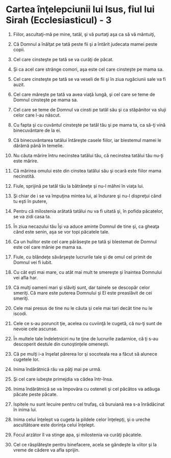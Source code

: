# Cartea &#238;n&#355;elepciunii lui Isus, fiul lui Sirah (Ecclesiasticul) - 3

1. Fiilor, ascultaţi-mă pe mine, tatăl, şi vă purtaţi aşa ca să vă mântuiţi, 

2. Că Domnul a înălţat pe tată peste fii şi a întărit judecata mamei peste copii. 

3. Cel care cinsteşte pe tată se va curăţi de păcat. 

4. Şi ca acel care strânge comori, aşa este cel care cinsteşte pe mama sa. 

5. Cel care cinsteşte pe tată se va veseli de fii şi în ziua rugăciunii sale va fi auzit. 

6. Cel care măreşte pe tată va avea viaţă lungă, şi cel care se teme de Domnul cinsteşte pe mama sa. 

7. Cel care se teme de Domnul va cinsti pe tatăl său şi ca stăpânitor va sluji celor care l-au născut. 

8. Cu fapta şi cu cuvântul cinsteşte pe tatăl tău şi pe mama ta, ca să-ţi vină binecuvântare de la ei. 

9. Că binecuvântarea tatălui întăreşte casele fiilor, iar blestemul mamei le dărâmă până în temelie. 

10. Nu căuta mărire întru necinstea tatălui tău, că necinstea tatălui tău nu-ţi este mărire. 

11. Că mărirea omului este din cinstea tatălui său şi ocară este fiilor mama necinstită. 

12. Fiule, sprijină pe tatăl tău la bătrâneţe şi nu-l mâhni în viaţa lui. 

13. Şi chiar de i se va împuţina mintea lui, ai îndurare şi nu-l dispreţui când tu eşti în putere, 

14. Pentru că milostenia arătată tatălui nu va fi uitată şi, în pofida păcatelor, se va zidi casa ta. 

15. În ziua necazului tău Îşi va aduce aminte Domnul de tine şi, ca gheaţa când este senin, aşa se vor topi păcatele tale. 

16. Ca un hulitor este cel care părăseşte pe tată şi blestemat de Domnul este cel care mânie pe mama sa. 

17. Fiule, cu blândeţe săvârşeşte lucrurile tale şi de omul cel primit de Domnul vei fi iubit. 

18. Cu cât eşti mai mare, cu atât mai mult te smereşte şi înaintea Domnului vei afla har. 

19. Că mulţi oameni mari şi slăviţi sunt, dar tainele se descopăr celor smeriţi. Că mare este puterea Domnului şi El este preaslăvit de cei smeriţi. 

20. Cele mai presus de tine nu le căuta şi cele mai tari decât tine nu le iscodi. 

21. Cele ce s-au poruncit ţie, acelea cu cuviinţă le cugetă, că nu-ţi sunt de nevoie cele ascunse. 

22. În multele tale îndeletniciri nu te ţine de lucrurile zadarnice, că ţi s-au descoperit destule din cunoştinţele omeneşti. 

23. Că pe mulţi i-a înşelat părerea lor şi socoteala rea a făcut să alunece cugetele lor. 

24. Inima îndărătnică rău va păţi mai pe urmă. 

25. Şi cel care iubeşte primejdia va cădea într-însa. 

26. Inima îndărătnică se va împovăra cu osteneli şi cel păcătos va adăuga păcate peste păcate. 

27. Ispitele nu sunt lecuire pentru cel trufaş, că buruiană rea s-a înrădăcinat în inima lui. 

28. Inima celui înţelept va cugeta la pildele celor înţelepţi, şi o ureche ascultătoare este dorinţa celui înţelept. 

29. Focul arzător îl va stinge apa, şi milostenia va curăţi păcatele. 

30. Cel ce răsplăteşte pentru binefacere, acela se gândeşte la viitor şi la vreme de cădere va afla sprijin. 

